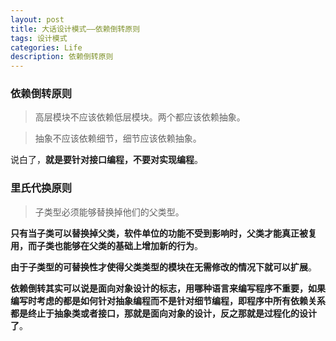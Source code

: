 ```yaml
---
layout: post
title: 大话设计模式——依赖倒转原则
tags: 设计模式
categories: Life
description: 依赖倒转原则
---
```




### 依赖倒转原则

>高层模块不应该依赖低层模块。两个都应该依赖抽象。

>抽象不应该依赖细节，细节应该依赖抽象。

说白了，**就是要针对接口编程，不要对实现编程**。



### 里氏代换原则

>子类型必须能够替换掉他们的父类型。


**只有当子类可以替换掉父类，软件单位的功能不受到影响时，父类才能真正被复用，而子类也能够在父类的基础上增加新的行为**。


**由于子类型的可替换性才使得父类类型的模块在无需修改的情况下就可以扩展**。


**依赖倒转其实可以说是面向对象设计的标志，用哪种语言来编写程序不重要，如果编写时考虑的都是如何针对抽象编程而不是针对细节编程，即程序中所有依赖关系都是终止于抽象类或者接口，那就是面向对象的设计，反之那就是过程化的设计了**。




